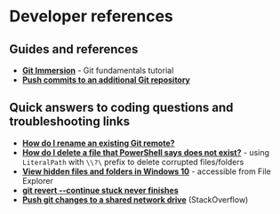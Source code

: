 # Developer references

## Guides and references
- **[Git Immersion](https://gitimmersion.com/index.html)** - Git fundamentals tutorial
- **[Push commits to an additional Git repository](https://docs.aws.amazon.com/codecommit/latest/userguide/how-to-mirror-repo-pushes.html)**

## Quick answers to coding questions and troubleshooting links
- **[How do I rename an existing Git remote?](https://support.beanstalkapp.com/article/16-how-do-i-rename-an-existing-git-remote)**
- **[How do I delete a file that PowerShell says does not exist?](https://stackoverflow.com/questions/50858832/how-do-i-delete-a-file-that-powershell-says-does-not-exist)** - using `LiteralPath` with `\\?\` prefix to delete corrupted files/folders
- **[View hidden files and folders in Windows 10](https://support.microsoft.com/en-us/search?query=how%20to%20view%20hidden%20files%20in%20windows%2010)** - accessible from File Explorer
- **[git revert --continue stuck never finishes](https://stackoverflow.com/questions/65630304/git-revert-continue-stuck-never-finishes)**
- **[Push git changes to a shared network drive](https://stackoverflow.com/questions/11635493/push-git-changes-to-a-shared-network-drive)** (StackOverflow)
